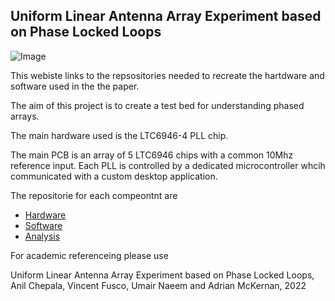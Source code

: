 ## Uniform Linear Antenna Array Experiment based on Phase Locked Loops

![Image](src)

This webiste links to the repsositories needed to recreate the hartdware and software used in the the paper. 

The aim of this project is to create a test bed for understanding phased arrays. 

The main hardware used is the LTC6946-4 PLL chip. 

The main PCB is an array of 5 LTC6946 chips with a common 10Mhz reference input. Each PLL is controlled by a dedicated microcontroller whcih communicated with a custom desktop application.

The repositorie for each compeontnt are 

- [Hardware]()
- [Software]()
- [Analysis]()


For academic referenceing please use

Uniform Linear Antenna Array Experiment based on Phase Locked Loops, Anil Chepala, Vincent Fusco, Umair Naeem and Adrian McKernan, 2022 
